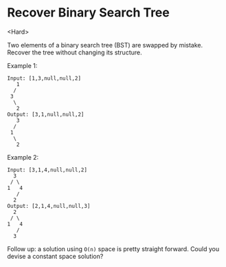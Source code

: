 # Recover Binary Search Tree

\<Hard>

Two elements of a binary search tree (BST) are swapped by mistake. Recover the
tree without changing its structure.

Example 1:

```
Input: [1,3,null,null,2]
   1
  /
 3
  \
   2
Output: [3,1,null,null,2]
   3
  /
 1
  \
   2
```

Example 2:

```
Input: [3,1,4,null,null,2]
  3
 / \
1   4
   /
  2
Output: [2,1,4,null,null,3]
  2
 / \
1   4
   /
  3
```

Follow up: a solution using `O(n)` space is pretty straight forward. Could you
devise a constant space solution?
